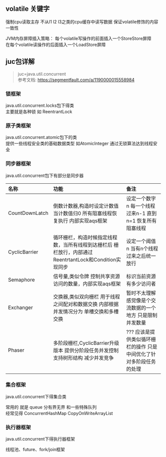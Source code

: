 ## volatile 关键字  
强制cpu读取主存 不从l1 l2 l3之类的cpu缓存中读写数据 保证volatile修饰的内容一致性

JVM内存屏障插入策略：
每个volatile写操作的前面插入一个StoreStore屏障   
在每个volatile读操作的后面插入一个LoadStore屏障     

## juc包详解  
>juc=java.util.concurrent      
>参考文档: https://segmentfault.com/a/1190000015558984    

### 锁框架  
java.util.concurrent.locks包下得类    
主要就是各种锁  如 ReentrantLock   

### 原子类框架    
java.util.concurrent.atomic包下的类   
提供一些线程安全类的基础数据类型 如AtomicInteger   通过无锁算法达到线程安全    
### 同步器框架   
java.util.concurrent包下有部分是同步器   

|名称|功能|备注|
|:--|:--|:---|
|CountDownLatch|倒数计数器,构造时设定计数值 当计数值归0 所有阻塞线程恢复执行 内部实现aqs框架|设定一个数字n 每一个线程过来n-1 直到n=1 恢复所有阻塞线程|
|CyclicBarrier|循环栅栏，构造时候指定线程数，当所有线程到达栅栏后 栅栏放行，内部通过ReentrtantLock和Condition实现同步|设定一个阈值n 当有n个线程过来之后统一放行 |
|Semaphore|信号量,类似令牌 控制共享资源访问的数量，内部实现aqs框架|标识当前资源有多少访问者|
|Exchanger|交换器,类似双向栅栏  用于线程之间配对和数据交换 内部根据并发情况分为 单槽交换和多槽交换|暂时不太理解 感觉像是个交流数据的一个地方 只是限制并发数量|
|Phaser|多阶段栅栏,CyclicBarrier升级版本 提供分阶段任务并发控制 支持树形结构 减少并发竞争|??? 应该是提供类似循环栅栏的操作 只是中间优化了针对多阶段任务的处理 |



### 集合框架
java.util.concurrent下得集合类   
 
常用的 就是 queue 分有界无界  和一些特殊队列    
经常见得 ConcurrentHashMap   CopyOnWriteArrayList   

### 执行器框架   
java.util.concurrent下得执行器框架    

线程池、future、fork/join框架    


